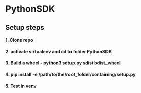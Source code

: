 # PythonSDK

## Setup steps

#### 1. Clone repo
#### 2. activate virtualenv and cd to folder PythonSDK
#### 3. Build a wheel - python3 setup.py sdist bdist_wheel
#### 4. pip install -e /path/to/the/root_folder/containing/setup.py
#### 5. Test in venv
